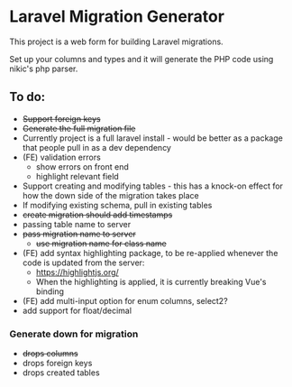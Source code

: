 # Laravel Migration Generator
This project is a web form for building Laravel migrations.

Set up your columns and types and it will generate the PHP code using nikic's php parser.

## To do:
* ~~Support foreign keys~~
* ~~Generate the full migration file~~
* Currently project is a full laravel install - would be better as a package that people pull in as a dev dependency
* (FE) validation errors
    * show errors on front end
    * highlight relevant field
* Support creating and modifying tables - this has a knock-on effect for how the down side of the migration takes place
* If modifying existing schema, pull in existing tables
* ~~create migration should add timestamps~~
* passing table name to server
* ~~pass migration name to server~~
    * ~~use migration name for class name~~
* (FE) add syntax highlighting package, to be re-applied whenever the code is updated from the server:
    * https://highlightjs.org/
    * When the highlighting is applied, it is currently breaking Vue's binding
* (FE) add multi-input option for enum columns, select2?
* add support for float/decimal

### Generate down for migration
* ~~drops columns~~
* drops foreign keys
* drops created tables 
